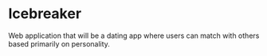 # Icebreaker

Web application that will be a dating app where users can match with others based primarily on personality.

